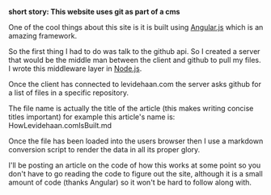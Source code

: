 **short story: This website uses git as part of a cms**


One of the cool things about this site is it is built using [Angular.js](http://angularjs.org) which is an amazing framework.


So the first thing I had to do was talk to the github api. So I created a server that would be the middle man between the client and github to pull my files.
I wrote this middleware layer in [Node.js](http://nodejs.org).


Once the client has connected to levidehaan.com the server asks github for a list of files in a specific repository.


The file name is actually the title of the article (this makes writing concise titles important) for example this article's name is:
HowLevidehaan.comIsBuilt.md

Once the file has been loaded into the users browser then I use a markdown conversion script to render the data in all its proper glory.

I'll be posting an article on the code of how this works at some point so you don't have to go reading the code to figure out the site, although it is a small amount of code (thanks Angular) so it won't be hard to follow along with.